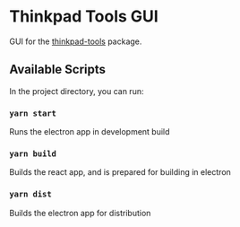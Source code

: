 # Thinkpad Tools GUI
GUI for the [thinkpad-tools](https://github.com/devksingh4/thinkpad-tools) package.


## Available Scripts

In the project directory, you can run:

### `yarn start`

Runs the electron app in development build

### `yarn build`

Builds the react app, and is prepared for building in electron 

### `yarn dist`

Builds the electron app for distribution